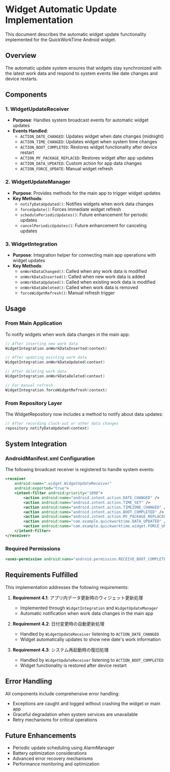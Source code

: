 # Widget Automatic Update Implementation

This document describes the automatic widget update functionality implemented for the QuickWorkTime Android widget.

## Overview

The automatic update system ensures that widgets stay synchronized with the latest work data and respond to system events like date changes and device restarts.

## Components

### 1. WidgetUpdateReceiver
- **Purpose**: Handles system broadcast events for automatic widget updates
- **Events Handled**:
  - `ACTION_DATE_CHANGED`: Updates widget when date changes (midnight)
  - `ACTION_TIME_CHANGED`: Updates widget when system time changes
  - `ACTION_BOOT_COMPLETED`: Restores widget functionality after device restart
  - `ACTION_MY_PACKAGE_REPLACED`: Restores widget after app updates
  - `ACTION_DATA_UPDATED`: Custom action for app data changes
  - `ACTION_FORCE_UPDATE`: Manual widget refresh

### 2. WidgetUpdateManager
- **Purpose**: Provides methods for the main app to trigger widget updates
- **Key Methods**:
  - `notifyDataUpdated()`: Notifies widgets when work data changes
  - `forceUpdate()`: Forces immediate widget refresh
  - `schedulePeriodicUpdates()`: Future enhancement for periodic updates
  - `cancelPeriodicUpdates()`: Future enhancement for canceling updates

### 3. WidgetIntegration
- **Purpose**: Integration helper for connecting main app operations with widget updates
- **Key Methods**:
  - `onWorkDataChanged()`: Called when any work data is modified
  - `onWorkDataInserted()`: Called when new work data is added
  - `onWorkDataUpdated()`: Called when existing work data is modified
  - `onWorkDataDeleted()`: Called when work data is removed
  - `forceWidgetRefresh()`: Manual refresh trigger

## Usage

### From Main Application

To notify widgets when work data changes in the main app:

```kotlin
// After inserting new work data
WidgetIntegration.onWorkDataInserted(context)

// After updating existing work data
WidgetIntegration.onWorkDataUpdated(context)

// After deleting work data
WidgetIntegration.onWorkDataDeleted(context)

// For manual refresh
WidgetIntegration.forceWidgetRefresh(context)
```

### From Repository Layer

The WidgetRepository now includes a method to notify about data updates:

```kotlin
// After recording clock-out or other data changes
repository.notifyDataUpdated(context)
```

## System Integration

### AndroidManifest.xml Configuration

The following broadcast receiver is registered to handle system events:

```xml
<receiver
    android:name=".widget.WidgetUpdateReceiver"
    android:exported="true">
    <intent-filter android:priority="1000">
        <action android:name="android.intent.action.DATE_CHANGED" />
        <action android:name="android.intent.action.TIME_SET" />
        <action android:name="android.intent.action.TIMEZONE_CHANGED" />
        <action android:name="android.intent.action.BOOT_COMPLETED" />
        <action android:name="android.intent.action.MY_PACKAGE_REPLACED" />
        <action android:name="com.example.quickworktime.DATA_UPDATED" />
        <action android:name="com.example.quickworktime.widget.FORCE_UPDATE" />
    </intent-filter>
</receiver>
```

### Required Permissions

```xml
<uses-permission android:name="android.permission.RECEIVE_BOOT_COMPLETED" />
```

## Requirements Fulfilled

This implementation addresses the following requirements:

1. **Requirement 4.1**: アプリ内データ更新時のウィジェット更新処理
   - Implemented through `WidgetIntegration` and `WidgetUpdateManager`
   - Automatic notification when work data changes in the main app

2. **Requirement 4.2**: 日付変更時の自動更新処理
   - Handled by `WidgetUpdateReceiver` listening to `ACTION_DATE_CHANGED`
   - Widget automatically updates to show new date's work information

3. **Requirement 4.3**: システム再起動時の復旧処理
   - Handled by `WidgetUpdateReceiver` listening to `ACTION_BOOT_COMPLETED`
   - Widget functionality is restored after device restart

## Error Handling

All components include comprehensive error handling:
- Exceptions are caught and logged without crashing the widget or main app
- Graceful degradation when system services are unavailable
- Retry mechanisms for critical operations

## Future Enhancements

- Periodic update scheduling using AlarmManager
- Battery optimization considerations
- Advanced error recovery mechanisms
- Performance monitoring and optimization
